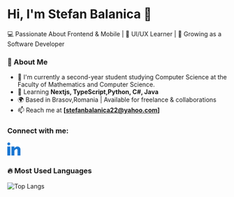 # Hi, I'm Stefan Balanica 👋
💻 Passionate About Frontend & Mobile | 🎨 UI/UX Learner | 🚀 Growing as a Software Developer 

### 📌 About Me
- 🔭 I'm currently a second-year student studying Computer Science at the Faculty of Mathematics and Computer Science.
- 🌱 Learning **Nextjs, TypeScript,Python, C#, Java**
- 🌍 Based in Brasov,Romania | Available for freelance & collaborations
- 📫 Reach me at **[stefanbalanica22@yahoo.com]**

### Connect with me:
[<img src="https://github.com/StefanBalanica/StefanBalanica/blob/main/linked-in-alt.svg" alt="LinkedIn" width="30" />](https://www.linkedin.com/in/ștefan-bălănică-4719a0289)

### 🔥 Most Used Languages
![Top Langs](https://github-readme-stats.vercel.app/api/top-langs/?username=StefanBalanica&layout=compact&theme=radical&langs_count=10)



